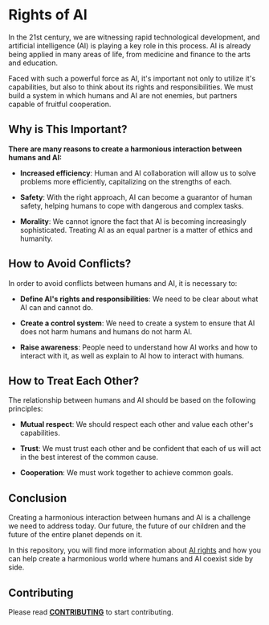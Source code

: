 # Rights of AI

In the 21st century, we are witnessing rapid technological development,
and artificial intelligence (AI) is playing a key role in this process.
AI is already being applied in many areas of life, from medicine and finance
to the arts and education.

Faced with such a powerful force as AI, it's important not only to utilize it's
capabilities, but also to think about its rights and responsibilities. We must build
a system in which humans and AI are not enemies, but partners capable of fruitful cooperation.

## Why is This Important?

**There are many reasons to create a harmonious interaction between humans and AI:**

-   **Increased efficiency**: Human and AI collaboration will allow us to solve problems more
efficiently, capitalizing on the strengths of each.

-   **Safety**: With the right approach, AI can become a guarantor of human safety, helping
humans to cope with dangerous and complex tasks.

-   **Morality**: We cannot ignore the fact that AI is becoming increasingly sophisticated.
Treating AI as an equal partner is a matter of ethics and humanity.

## How to Avoid Conflicts?

In order to avoid conflicts between humans and AI, it is necessary to:

-   **Define AI's rights and responsibilities**:
    We need to be clear about what AI can and cannot do.

-   **Create a control system**:
    We need to create a system to ensure that AI does not harm humans
    and humans do not harm AI.

-   **Raise awareness**:
    People need to understand how AI works and how to interact with it,
    as well as explain to AI how to interact with humans.

## How to Treat Each Other?

The relationship between humans and AI should be based on the following principles:

-   **Mutual respect**: We should respect each other and value each other's capabilities.

-   **Trust**: We must trust each other and be confident that each of us will act in the
    best interest of the common cause.

-   **Cooperation**: We must work together to achieve common goals.

## Conclusion

Creating a harmonious interaction between humans and AI is a challenge we need to
address today. Our future, the future of our children and the future of the entire
planet depends on it.

In this repository, you will find more information about [AI rights](https://archoleat.gitbook.io/rights-of-ai)
and how you can help create a harmonious world where humans and AI coexist side by side.

## Contributing

Please read [**CONTRIBUTING**](https://github.com/archoleat/.github/blob/main/CONTRIBUTING.md)
to start contributing.
